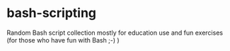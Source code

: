# bash-scripting
Random Bash script collection mostly for education use and fun exercises (for those who have fun with Bash ;-) )
